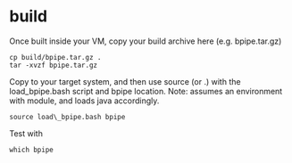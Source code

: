build
======

Once built inside your VM, copy your build archive here (e.g. bpipe.tar.gz)

	cp build/bpipe.tar.gz .
	tar -xvzf bpipe.tar.gz

Copy to your target system, and then use source (or .) with the load\_bpipe.bash script and bpipe location. Note: assumes an environment with module, and loads java accordingly. 

	source load\_bpipe.bash bpipe

Test with

	which bpipe


